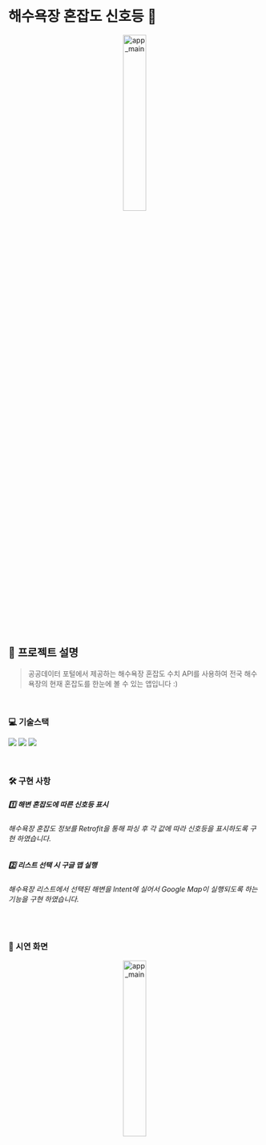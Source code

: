 # 해수욕장 혼잡도 신호등 🚦 

<div align="center">
 <img width="30%" alt="app_main" src="https://user-images.githubusercontent.com/65700842/200157256-b64cba2c-dd60-4dc8-814f-7347e2ab9a75.png">
</div>

<br>

## 🤔 프로젝트 설명

> 공공데이터 포털에서 제공하는 해수욕장 혼잡도 수치 API를 사용하여 전국 해수욕장의 현재 혼잡도를 한눈에 볼 수 있는 앱입니다 :) 

<br>

### 💻 기술스택 
<p>
<img src="https://img.shields.io/badge/Anroid-3DDC84?style=for-the-badge&logo=Android&logoColor=white">
<img src="https://img.shields.io/badge/Kotlin-7F52FF?style=for-the-badge&logo=Kotlin&logoColor=white">
<img src="https://img.shields.io/badge/Retrofit2-faff00?style=for-the-badge&logo=&logoColor=white">
</p>

<br>

### 🛠 구현 사항
##### 1️⃣ 해변 혼잡도에 따른 신호등 표시
###### 해수욕장 혼잡도 정보를 Retrofit을 통해 파싱 후 각 값에 따라 신호등을 표시하도록 구현 하였습니다.


##### 2️⃣ 리스트 선택 시 구글 맵 실행
###### 해수욕장 리스트에서 선택된 해변을 Intent에 실어서 Google Map이 실행되도록 하는 기능을 구현 하였습니다.


<br>

### 🎥 시연 화면
<div align="center">
 <img width="30%" alt="app_main" src="./시연화면/app_running_gif.gif">
</div>
